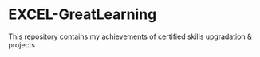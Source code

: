 # EXCEL-GreatLearning
This repository contains my achievements of certified skills upgradation &amp; projects
